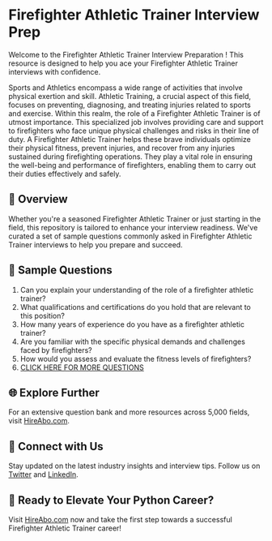 # Firefighter Athletic Trainer Interview Prep

Welcome to the Firefighter Athletic Trainer Interview Preparation ! This resource is designed to help you ace your Firefighter Athletic Trainer interviews with confidence.

Sports and Athletics encompass a wide range of activities that involve physical exertion and skill. Athletic Training, a crucial aspect of this field, focuses on preventing, diagnosing, and treating injuries related to sports and exercise. Within this realm, the role of a Firefighter Athletic Trainer is of utmost importance. This specialized job involves providing care and support to firefighters who face unique physical challenges and risks in their line of duty. A Firefighter Athletic Trainer helps these brave individuals optimize their physical fitness, prevent injuries, and recover from any injuries sustained during firefighting operations. They play a vital role in ensuring the well-being and performance of firefighters, enabling them to carry out their duties effectively and safely.

## 🚀 Overview

Whether you're a seasoned Firefighter Athletic Trainer or just starting in the field, this repository is tailored to enhance your interview readiness. We've curated a set of sample questions commonly asked in Firefighter Athletic Trainer interviews to help you prepare and succeed.

## 📝 Sample Questions

1. Can you explain your understanding of the role of a firefighter athletic trainer?
2. What qualifications and certifications do you hold that are relevant to this position?
3. How many years of experience do you have as a firefighter athletic trainer?
4. Are you familiar with the specific physical demands and challenges faced by firefighters?
5. How would you assess and evaluate the fitness levels of firefighters?
6. [CLICK HERE FOR MORE QUESTIONS](https://hireabo.com/job/15_3_23/Firefighter%20Athletic%20Trainer)

## 🌐 Explore Further

For an extensive question bank and more resources across 5,000 fields, visit [HireAbo.com](https://www.hireabo.com).

## 📱 Connect with Us

Stay updated on the latest industry insights and interview tips. Follow us on [Twitter](https://twitter.com/hireabo) and [LinkedIn](https://www.linkedin.com/in/hire-abo-3609972a8/).

## 🚀 Ready to Elevate Your Python Career?

Visit [HireAbo.com](https://www.hireabo.com) now and take the first step towards a successful Firefighter Athletic Trainer career!